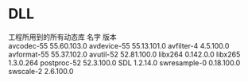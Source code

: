 # DLL
工程所用到的所有动态库
		名字       版本      
avcodec-55 55.60.103.0
avdevice-55 55.13.101.0
avfilter-4 4.5.100.0
avformat-55 55.37.102.0
avutil-52 52.81.100.0
libx264 0.142.0.0
libx265 1.3.0.264
postproc-52 52.3.100.0
SDL 1.2.14.0
swresample-0 0.18.100.0
swscale-2 2.6.100.0
